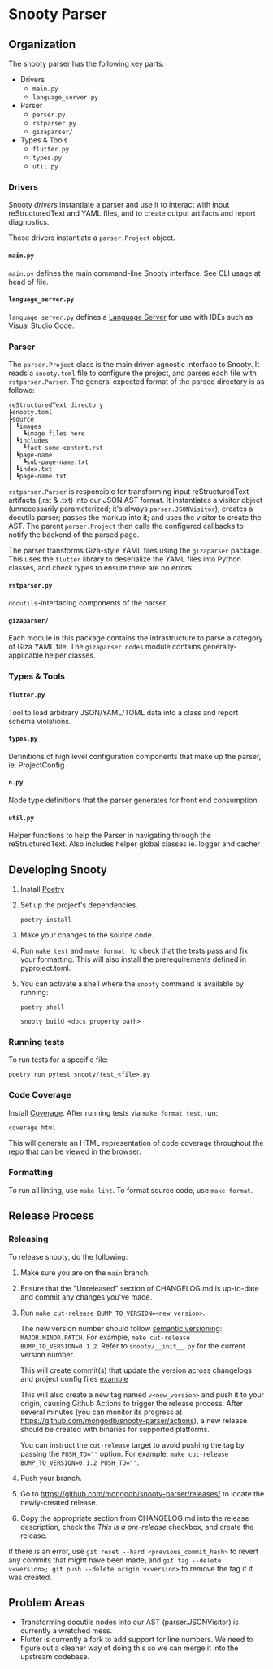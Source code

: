 # Snooty Parser

## Organization

The snooty parser has the following key parts:

* Drivers
  * `main.py`
  * `language_server.py`
* Parser
  * `parser.py`
  * `rstparser.py`
  * `gizaparser/`
* Types & Tools
  * `flutter.py`
  * `types.py`
  * `util.py`

### Drivers

Snooty *drivers* instantiate a parser and use it to interact with
input reStructuredText and YAML files, and to create output artifacts and
report diagnostics.

These drivers instantiate a `parser.Project` object.

#### `main.py`

`main.py` defines the main command-line Snooty interface. See CLI usage at head of file.

#### `language_server.py`

`language_server.py` defines a
[Language Server](https://microsoft.github.io/language-server-protocol/specification)
for use with IDEs such as Visual Studio Code.

### Parser

The `parser.Project` class is the main driver-agnostic interface to
Snooty. It reads a `snooty.toml` file to configure the project, and
parses each file with `rstparser.Parser`. The general expected format of
the parsed directory is as follows:
```
reStructuredText directory
┣snooty.toml
┣source
┃ ┗images
┃   ┗image files here
┃ ┗includes
┃   ┗fact-some-content.rst
┃ ┗page-name
┃   ┗sub-page-name.txt
┃ ┗index.txt
┃ ┗page-name.txt
```

`rstparser.Parser` is responsible for transforming input reStructuredText artifacts
(.rst & .txt) into our JSON AST format. It instantiates a visitor object
(unnecessarily parameterized; it's always `parser.JSONVisitor`); creates
a docutils parser; passes the markup into it; and uses the visitor to
create the AST. The parent `parser.Project` then calls the configured
callbacks to notify the backend of the parsed page.

The parser transforms Giza-style YAML files using the `gizaparser`
package. This uses the `flutter` library to deserialize the YAML files
into Python classes, and check types to ensure there are no errors.

#### `rstparser.py`

`docutils`-interfacing components of the parser.

#### `gizaparser/`

Each module in this package contains the infrastructure to parse a category
of Giza YAML file. The `gizaparser.nodes` module contains generally-applicable
helper classes.

### Types & Tools

#### `flutter.py`

Tool to load arbitrary JSON/YAML/TOML data into a class and report schema violations.

#### `types.py`

Definitions of high level configuration components that make up the parser, ie. ProjectConfig

#### `n.py`

Node type definitions that the parser generates for front end consumption.

#### `util.py`

Helper functions to help the Parser in navigating through the reStructuredText. Also includes helper global classes ie. logger and cacher

## Developing Snooty

1. Install [Poetry](https://python-poetry.org/docs/)

2. Set up the project's dependencies.

   ```shell
   poetry install
   ```

3. Make your changes to the source code.

4. Run `make test` and `make format ` to check that the tests pass and fix your formatting. This will also install the prerequirements defined in pyproject.toml.

5. You can activate a shell where the `snooty` command is available by running:

   ```shell
   poetry shell

   snooty build <docs_property_path>
   ```

### Running tests

To run tests for a specific file:

```shell
poetry run pytest snooty/test_<file>.py
```

### Code Coverage

Install [Coverage](https://coverage.readthedocs.io/). After running tests via `make format test`, run:

```shell
coverage html
```

This will generate an HTML representation of code coverage throughout the repo that can be viewed in the browser.

### Formatting

To run all linting, use `make lint`. To format source code, use `make format`.

## Release Process

### Releasing

To release snooty, do the following:

1. Make sure you are on the `main` branch.

2. Ensure that the "Unreleased" section of CHANGELOG.md is up-to-date and 
   commit any changes you've made.

3. Run `make cut-release BUMP_TO_VERSION=<new_version>`.

   The new version number should follow [semantic versioning](https://semver.org):
   `MAJOR.MINOR.PATCH`. For example, `make cut-release BUMP_TO_VERSION=0.1.2`.
   Refer to `snooty/__init__.py` for the current version number.

   This will create commit(s) that update the version across changelogs and project config files [example](https://github.com/mongodb/snooty-parser/commit/7a7137d18dc691ea946d09b5f4659869dbfc70f9)

   This will also create a new tag named `v<new_version>` and push it to your origin,
   causing Github Actions to trigger the release process. After several minutes
   (you can monitor its progress at <https://github.com/mongodb/snooty-parser/actions>),
   a new release should be created with binaries for supported platforms.

   You can instruct the `cut-release` target to avoid pushing the tag by passing the
   `PUSH_TO=""` option. For example, `make cut-release BUMP_TO_VERSION=0.1.2 PUSH_TO=""`.

4. Push your branch.

5. Go to <https://github.com/mongodb/snooty-parser/releases/> to locate the newly-created
   release.

6. Copy the appropriate section from CHANGELOG.md into the release description,
   check the _This is a pre-release_ checkbox, and create the release.

If there is an error, use `git reset --hard <previous_commit_hash>` to revert any
commits that might have been made, and
`git tag --delete v<version>; git push --delete origin v<version>` to remove the
tag if it was created.

## Problem Areas

* Transforming docutils nodes into our AST (parser.JSONVisitor) is
  currently a wretched mess.
* Flutter is currently a fork to add support for line numbers. We need to
  figure out a cleaner way of doing this so we can merge it into the
  upstream codebase.
